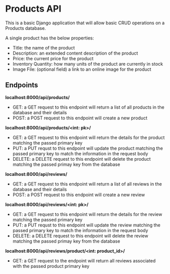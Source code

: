 # Products API

This is a basic Django application that will allow basic CRUD operations on a Products database.

A single product has the below properties:
- Title: the name of the product
- Description: an extended content description of the product
- Price: the current price for the product
- Inventory Quantity: how many units of the product are currently in stock
- Image File: (optional field) a link to an online image for the product


## Endpoints
<b>localhost:8000/api/products/</b>
- GET: a GET request to this endpoint will return a list of all products in the database and their details
- POST: a POST request to this endpoint will create a new product

<b>localhost:8000/api/products/<int: pk>/</b>
- GET: a GET request to this endpoint will return the details for the product matching the passed primary key
- PUT: a PUT requst to this endpoint will update the product matching the passed primary key to match the information in the request body
- DELETE: a DELETE request to this endpoint will delete the product matching the passed primay key from the database

<b>localhost:8000/api/reviews/</b>
- GET: a GET request to this endpoint will return a list of all reviews in the database and their details
- POST: a POST request to this endpoint will create a new review

<b>localhost:8000/api/reviews/<int: pk>/</b>
- GET: a GET request to this endpoint will return the details for the review matching the passed primary key
- PUT: a PUT requst to this endpoint will update the review matching the passed primary key to match the information in the request body
- DELETE: a DELETE request to this endpoint will delete the review matching the passed primay key from the database

<b>localhost:8000/api/reviews/product/<int: product_id>/</b>
- GET: a GET request to the endpoint will return all reviews associated with the passed product primary key